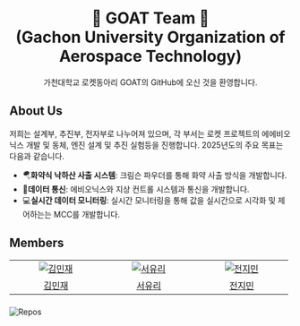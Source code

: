 <div align="center">
  <h1>🚀 GOAT Team 🚀<br><strong>(Gachon University Organization of Aerospace Technology)</strong></h1>
가천대학교 로켓동아리 GOAT의 GitHub에 오신 것을 환영합니다.
</div>

## About Us

저희는 설계부, 추진부, 전자부로 나누어져 있으며, 각 부서는 로켓 프로젝트의 에에비오닉스 개발 및 동체, 엔진 설계 및 추진 실험등을 진행합니다. 2025년도의 주요 목표는 다음과 같습니다.

- 🪂**화약식 낙하산 사출 시스템**: 크림슨 파우더를 통해 화약 사출 방식을 개발합니다.
- 📡**데이터 통신**: 에비오닉스와 지상 컨트롤 시스템과 통신을 개발합니다.
- 💻**실시간 데이터 모니터링**: 실시간 모니터링을 통해 값을 실시간으로 시각화 및 제어하는는 MCC를 개발합니다.

## Members
<table>
  <tr>
    <td align="center" width="150px">
      <a href="https://github.com/minjaekl" target="_blank">
        <img src="https://github.com/minjaekl.png?size=230" alt="김민재" />
      </a>
    </td>
    <td align="center" width="150px">
      <a href="https://github.com/yurii0205" target="_blank">
        <img src="https://github.com/yurii0205.png?size=230" alt="서유리" />
      </a>
    </td>
    <td align="center" width="150px">
      <a href="https://github.com/Jihyeon06" target="_blank">
        <img src="https://github.com/Jihyeon06.png?size=230" alt="전지민" />
      </a>
  </tr>
    <tr>
   <td align="center">
      <a href="https://github.com/minjaekl" target="_blank">
        김민재
      </a>
    </td>
   <td align="center">
      <a href="https://github.com/yurii0205" target="_blank">
        서유리
      </a>
    </td>
   <td align="center">
      <a href="https://github.com/Jihyeon06" target="_blank">
        전지민
      </a>
    </td>
  </tr>
</table>

###
![Repos](https://img.shields.io/badge/Public_Repos-5-blue)


